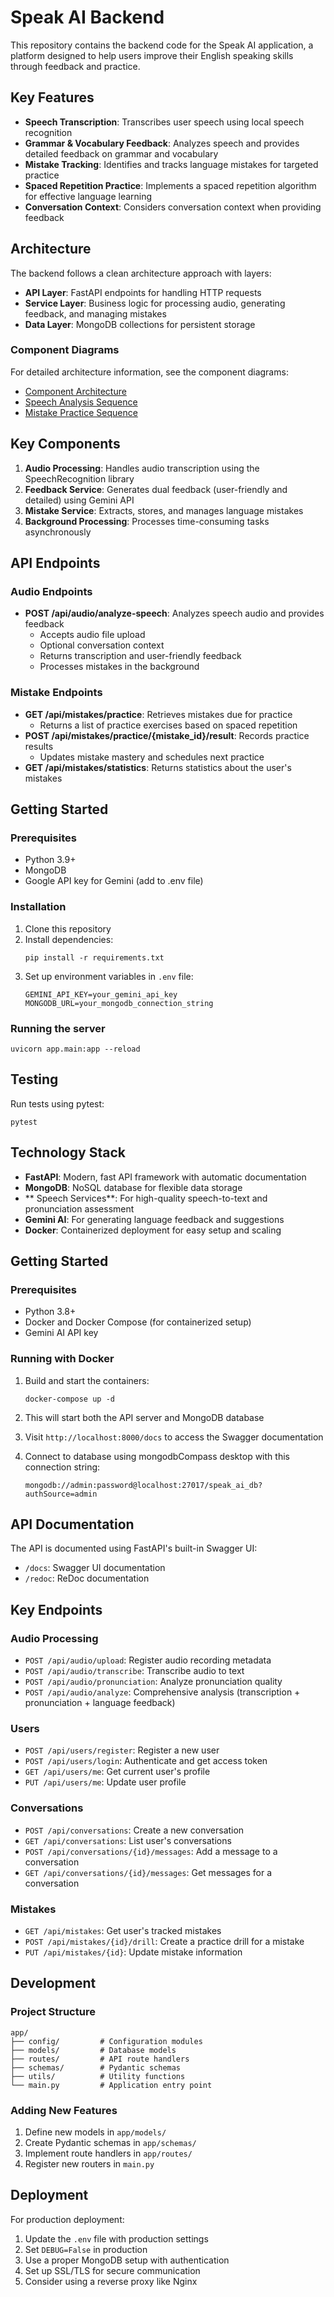 # Speak AI Backend

This repository contains the backend code for the Speak AI application, a platform designed to help users improve their English speaking skills through feedback and practice.

## Key Features

- **Speech Transcription**: Transcribes user speech using local speech recognition
- **Grammar & Vocabulary Feedback**: Analyzes speech and provides detailed feedback on grammar and vocabulary
- **Mistake Tracking**: Identifies and tracks language mistakes for targeted practice
- **Spaced Repetition Practice**: Implements a spaced repetition algorithm for effective language learning
- **Conversation Context**: Considers conversation context when providing feedback

## Architecture

The backend follows a clean architecture approach with layers:

- **API Layer**: FastAPI endpoints for handling HTTP requests
- **Service Layer**: Business logic for processing audio, generating feedback, and managing mistakes
- **Data Layer**: MongoDB collections for persistent storage

### Component Diagrams

For detailed architecture information, see the component diagrams:
- [Component Architecture](docs/component-diagram.md)
- [Speech Analysis Sequence](docs/speech-analysis-sequence.md)
- [Mistake Practice Sequence](docs/mistake-practice-sequence.md)

## Key Components

1. **Audio Processing**: Handles audio transcription using the SpeechRecognition library
2. **Feedback Service**: Generates dual feedback (user-friendly and detailed) using Gemini API
3. **Mistake Service**: Extracts, stores, and manages language mistakes
4. **Background Processing**: Processes time-consuming tasks asynchronously

## API Endpoints

### Audio Endpoints

- **POST /api/audio/analyze-speech**: Analyzes speech audio and provides feedback
  - Accepts audio file upload
  - Optional conversation context
  - Returns transcription and user-friendly feedback
  - Processes mistakes in the background

### Mistake Endpoints

- **GET /api/mistakes/practice**: Retrieves mistakes due for practice
  - Returns a list of practice exercises based on spaced repetition
- **POST /api/mistakes/practice/{mistake_id}/result**: Records practice results
  - Updates mistake mastery and schedules next practice
- **GET /api/mistakes/statistics**: Returns statistics about the user's mistakes

## Getting Started

### Prerequisites

- Python 3.9+
- MongoDB
- Google API key for Gemini (add to .env file)

### Installation

1. Clone this repository
2. Install dependencies:
   ```
   pip install -r requirements.txt
   ```
3. Set up environment variables in `.env` file:
   ```
   GEMINI_API_KEY=your_gemini_api_key
   MONGODB_URL=your_mongodb_connection_string
   ```

### Running the server

```
uvicorn app.main:app --reload
```

## Testing

Run tests using pytest:
```
pytest
```

## Technology Stack

- **FastAPI**: Modern, fast API framework with automatic documentation
- **MongoDB**: NoSQL database for flexible data storage
- ** Speech Services**: For high-quality speech-to-text and pronunciation assessment
- **Gemini AI**: For generating language feedback and suggestions
- **Docker**: Containerized deployment for easy setup and scaling

## Getting Started

### Prerequisites

- Python 3.8+
- Docker and Docker Compose (for containerized setup)
- Gemini AI API key


### Running with Docker

1. Build and start the containers:
   ```
   docker-compose up -d
   ```

2. This will start both the API server and MongoDB database

3. Visit `http://localhost:8000/docs` to access the Swagger documentation


4. Connect to database using mongodbCompass desktop  with this connection string: 
   ```
   mongodb://admin:password@localhost:27017/speak_ai_db?authSource=admin
   ```


## API Documentation

The API is documented using FastAPI's built-in Swagger UI:

- `/docs`: Swagger UI documentation
- `/redoc`: ReDoc documentation

## Key Endpoints

### Audio Processing
- `POST /api/audio/upload`: Register audio recording metadata
- `POST /api/audio/transcribe`: Transcribe audio to text
- `POST /api/audio/pronunciation`: Analyze pronunciation quality
- `POST /api/audio/analyze`: Comprehensive analysis (transcription + pronunciation + language feedback)

### Users
- `POST /api/users/register`: Register a new user
- `POST /api/users/login`: Authenticate and get access token
- `GET /api/users/me`: Get current user's profile
- `PUT /api/users/me`: Update user profile

### Conversations
- `POST /api/conversations`: Create a new conversation
- `GET /api/conversations`: List user's conversations
- `POST /api/conversations/{id}/messages`: Add a message to a conversation
- `GET /api/conversations/{id}/messages`: Get messages for a conversation

### Mistakes
- `GET /api/mistakes`: Get user's tracked mistakes
- `POST /api/mistakes/{id}/drill`: Create a practice drill for a mistake
- `PUT /api/mistakes/{id}`: Update mistake information

## Development

### Project Structure

```
app/
├── config/         # Configuration modules
├── models/         # Database models
├── routes/         # API route handlers
├── schemas/        # Pydantic schemas
├── utils/          # Utility functions
└── main.py         # Application entry point
```

### Adding New Features

1. Define new models in `app/models/`
2. Create Pydantic schemas in `app/schemas/`
3. Implement route handlers in `app/routes/`
4. Register new routers in `main.py`

## Deployment

For production deployment:

1. Update the `.env` file with production settings
2. Set `DEBUG=False` in production
3. Use a proper MongoDB setup with authentication
4. Set up SSL/TLS for secure communication
5. Consider using a reverse proxy like Nginx
